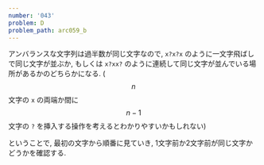 ```yaml
---
number: '043'
problem: D
problem_path: arc059_b
---
```

アンバランスな文字列は過半数が同じ文字なので, `x?x?x` のように一文字飛ばしで同じ文字が並ぶか, もしくは `x?xx?` のように連続して同じ文字が並んでいる場所があるかのどちらかになる. ($$ n $$ 文字の `x` の両端か間に $$ n-1 $$ 文字の `?` を挿入する操作を考えるとわかりやすいかもしれない)

ということで, 最初の文字から順番に見ていき, 1文字前か2文字前が同じ文字かどうかを確認する.
